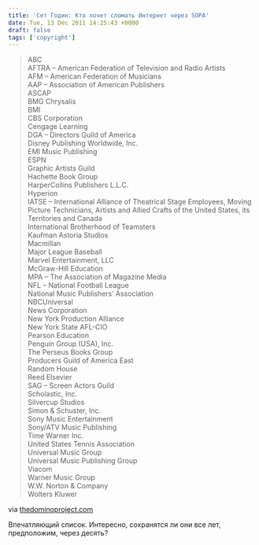 ```yaml
---
title: 'Сет Годин: Кто хочет сломать Интернет через SOPA'
date: Tue, 13 Dec 2011 14:25:43 +0000
draft: false
tags: ['copyright']
---
```


> ABC  
> AFTRA – American Federation of Television and Radio Artists  
> AFM – American Federation of Musicians  
> AAP – Association of American Publishers  
> ASCAP  
> BMG Chrysalis  
> BMI  
> CBS Corporation  
> Cengage Learning  
> DGA – Directors Guild of America  
> Disney Publishing Worldwide, Inc.  
> EMI Music Publishing  
> ESPN  
> Graphic Artists Guild  
> Hachette Book Group  
> HarperCollins Publishers L.L.C.  
> Hyperion  
> IATSE – International Alliance of Theatrical Stage Employees, Moving Picture Technicians, Artists and Allied Crafts of the United States, its Territories and Canada  
> International Brotherhood of Teamsters  
> Kaufman Astoria Studios  
> Macmillan  
> Major League Baseball  
> Marvel Entertainment, LLC  
> McGraw-Hill Education  
> MPA – The Association of Magazine Media  
> NFL – National Football League  
> National Music Publishers’ Association  
> NBCUniversal  
> News Corporation  
> New York Production Alliance  
> New York State AFL-CIO  
> Pearson Education  
> Penguin Group (USA), Inc.  
> The Perseus Books Group  
> Producers Guild of America East  
> Random House  
> Reed Elsevier  
> SAG – Screen Actors Guild  
> Scholastic, Inc.  
> Silvercup Studios  
> Simon & Schuster, Inc.  
> Sony Music Entertainment  
> Sony/ATV Music Publishing  
> Time Warner Inc.  
> United States Tennis Association  
> Universal Music Group  
> Universal Music Publishing Group  
> Viacom  
> Warner Music Group  
> W.W. Norton & Company  
> Wolters Kluwer

via [thedominoproject.com](http://www.thedominoproject.com/2011/12/who-wants-to-break-the-internet.html)

Впечатляющий список. Интересно, сохранятся ли они все лет, предположим, через десять?